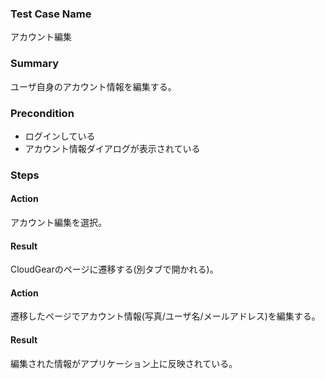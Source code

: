 ### Test Case Name
アカウント編集

### Summary
ユーザ自身のアカウント情報を編集する。

### Precondition
* ログインしている
* アカウント情報ダイアログが表示されている

### Steps

#### Action
アカウント編集を選択。
#### Result
CloudGearのページに遷移する(別タブで開かれる)。

#### Action
遷移したページでアカウント情報(写真/ユーザ名/メールアドレス)を編集する。
#### Result
編集された情報がアプリケーション上に反映されている。

